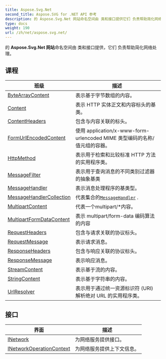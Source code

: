 ```yaml
---
title: Aspose.Svg.Net
second_title: Aspose.SVG for .NET API 参考
description: 的 Aspose.Svg.Net 网站命名空间由 类和接口提供它们 负责帮助简化网络处理
type: docs
weight: 190
url: /zh/net/aspose.svg.net/
---
```

的 **Aspose.Svg.Net 网站**命名空间由 类和接口提供，它们 负责帮助简化网络处理。

## 课程

| 班级 | 描述 |
| --- | --- |
| [ByteArrayContent](./bytearraycontent/) | 表示基于字节数组的内容。 |
| [Content](./content/) | 表示 HTTP 实体正文和内容标头的基类。 |
| [ContentHeaders](./contentheaders/) | 包含与内容关联的标头。 |
| [FormUrlEncodedContent](./formurlencodedcontent/) | 使用 application/x-www-form-urlencoded MIME 类型编码的名称/值元组的容器。 |
| [HttpMethod](./httpmethod/) | 表示用于检索和比较标准 HTTP 方法的实用程序类。 |
| [MessageFilter](./messagefilter/) | 表示用于查询消息的不同类别过滤器的抽象基类 |
| [MessageHandler](./messagehandler/) | 表示消息处理程序的基类型。 |
| [MessageHandlerCollection](./messagehandlercollection/) | 代表集合的[`MessageHandler`](../aspose.svg.net/messagehandler/) . |
| [MultipartContent](./multipartcontent/) | 代表一个multipart/*内容。 |
| [MultipartFormDataContent](./multipartformdatacontent/) | 表示 multipart/form-data 编码算法的内容 |
| [RequestHeaders](./requestheaders/) | 包含与请求关联的协议标头。 |
| [RequestMessage](./requestmessage/) | 表示请求消息。 |
| [ResponseHeaders](./responseheaders/) | 包含与响应关联的协议标头。 |
| [ResponseMessage](./responsemessage/) | 表示响应消息。 |
| [StreamContent](./streamcontent/) | 表示基于流的内容。 |
| [StringContent](./stringcontent/) | 表示基于字符串的内容。 |
| [UrlResolver](./urlresolver/) | 表示用于通过统一资源标识符 (URI) 解析绝对 URL 的实用程序类。 |
## 接口

| 界面 | 描述 |
| --- | --- |
| [INetwork](./inetwork/) | 为网络服务提供接口。 |
| [INetworkOperationContext](./inetworkoperationcontext/) | 为网络服务提供上下文信息。 |


